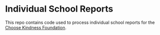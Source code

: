 # Individual School Reports

This repo contains code used to process individual school reports for the [Choose Kindness Foundation](https://choosekindnessfoundation.info/). 
